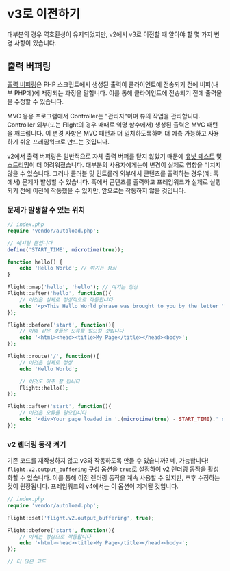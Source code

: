 # v3로 이전하기

대부분의 경우 역호환성이 유지되었지만, v2에서 v3로 이전할 때 알아야 할 몇 가지 변경 사항이 있습니다.

## 출력 버퍼링

[출력 버퍼링](https://stackoverflow.com/questions/2832010/what-is-output-buffering-in-php)은 PHP 스크립트에서 생성된 출력이 클라이언트에 전송되기 전에 버퍼(내부 PHP에)에 저장되는 과정을 말합니다. 이를 통해 클라이언트에 전송되기 전에 출력물을 수정할 수 있습니다.

MVC 응용 프로그램에서 Controller는 "관리자"이며 뷰의 작업을 관리합니다. Controller 외부(또는 Flight의 경우 때때로 익명 함수에서) 생성된 출력은 MVC 패턴을 깨뜨립니다. 이 변경 사항은 MVC 패턴과 더 일치하도록하며 더 예측 가능하고 사용하기 쉬운 프레임워크로 만드는 것입니다.

v2에서 출력 버퍼링은 일반적으로 자체 출력 버퍼를 닫지 않았기 때문에 [유닛 테스트](https://github.com/flightphp/core/pull/545/files#diff-eb93da0a3473574fba94c3c4160ce68e20028e30b267875ab0792ade0b0539a0R42) 및 [스트리밍](https://github.com/flightphp/core/issues/413)이 더 어려워졌습니다. 대부분의 사용자에게는이 변경이 실제로 영향을 미치지 않을 수 있습니다. 그러나 콜러블 및 컨트롤러 외부에서 콘텐츠를 출력하는 경우(예: 훅에서) 문제가 발생할 수 있습니다. 훅에서 콘텐츠를 출력하고 프레임워크가 실제로 실행되기 전에 이전에 작동했을 수 있지만, 앞으로는 작동하지 않을 것입니다.

### 문제가 발생할 수 있는 위치
```php
// index.php
require 'vendor/autoload.php';

// 예시일 뿐입니다
define('START_TIME', microtime(true));

function hello() {
	echo 'Hello World'; // 여기는 정상
}

Flight::map('hello', 'hello'); // 여기는 정상
Flight::after('hello', function(){
	// 이것은 실제로 정상적으로 작동합니다
	echo '<p>This Hello World phrase was brought to you by the letter "H"</p>';
});

Flight::before('start', function(){
	// 이와 같은 것들은 오류를 일으킬 것입니다
	echo '<html><head><title>My Page</title></head><body>';
});

Flight::route('/', function(){
	// 이것은 실제로 정상
	echo 'Hello World';

	// 이것도 아주 잘 됩니다
	Flight::hello();
});

Flight::after('start', function(){
	// 이것은 오류를 일으킵니다
	echo '<div>Your page loaded in '.(microtime(true) - START_TIME).' seconds</div></body></html>';
});
```

### v2 렌더링 동작 켜기

기존 코드를 재작성하지 않고 v3와 작동하도록 만들 수 있습니까? 네, 가능합니다! `flight.v2.output_buffering` 구성 옵션을 `true`로 설정하여 v2 렌더링 동작을 활성화할 수 있습니다. 이를 통해 이전 렌더링 동작을 계속 사용할 수 있지만, 추후 수정하는 것이 권장됩니다. 프레임워크의 v4에서는 이 옵션이 제거될 것입니다.

```php
// index.php
require 'vendor/autoload.php';

Flight::set('flight.v2.output_buffering', true);

Flight::before('start', function(){
	// 이제는 정상으로 작동합니다
	echo '<html><head><title>My Page</title></head><body>';
});

// 더 많은 코드
```  